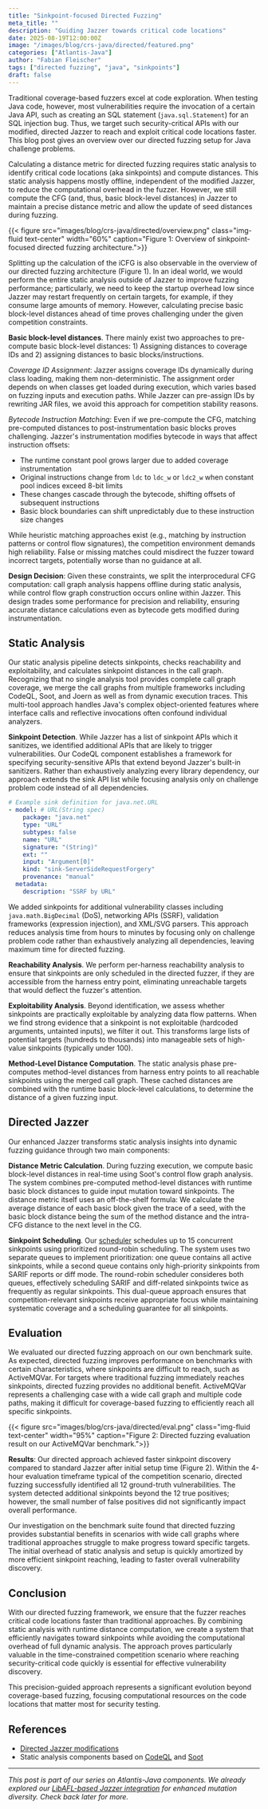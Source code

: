 ```yaml
---
title: "Sinkpoint-focused Directed Fuzzing"
meta_title: ""
description: "Guiding Jazzer towards critical code locations"
date: 2025-08-19T12:00:00Z
image: "/images/blog/crs-java/directed/featured.png"
categories: ["Atlantis-Java"]
author: "Fabian Fleischer"
tags: ["directed fuzzing", "java", "sinkpoints"]
draft: false
---
```


Traditional coverage-based fuzzers excel at code exploration.
When testing Java code, however, most vulnerabilities require the invocation of a certain Java API, such as creating an SQL statement (`java.sql.Statement`) for an SQL injection bug.
Thus, we target such security-critical APIs with our modified, directed Jazzer to reach and exploit critical code locations faster.
This blog post gives an overview over our directed fuzzing setup for Java challenge problems.

Calculating a distance metric for directed fuzzing requires static analysis to identify critical code locations (aka sinkpoints) and compute distances.
This static analysis happens mostly offline, independent of the modified Jazzer, to reduce the computational overhead in the fuzzer.
However, we still compute the CFG (and, thus, basic block-level distances) in Jazzer to maintain a precise distance metric and allow the update of seed distances during fuzzing.

{{< figure src="images/blog/crs-java/directed/overview.png" class="img-fluid text-center" width="60%" caption="Figure 1: Overview of sinkpoint-focused directed fuzzing architecture.">}}

Splitting up the calculation of the iCFG is also observable in the overview of our directed fuzzing architecture (Figure 1).
In an ideal world, we would perform the entire static analysis outside of Jazzer to improve fuzzing performance; particularly, we need to keep the startup overhead low since Jazzer may restart frequently on certain targets, for example, if they consume large amounts of memory.
However, calculating precise basic block-level distances ahead of time proves challenging under the given competition constraints.

**Basic block-level distances**.
There mainly exist two approaches to pre-compute basic block-level distances: 1) Assigning distances to coverage IDs and 2) assigning distances to basic blocks/instructions.

*Coverage ID Assignment*: Jazzer assigns coverage IDs dynamically during class loading, making them non-deterministic. The assignment order depends on when classes get loaded during execution, which varies based on fuzzing inputs and execution paths. While Jazzer can pre-assign IDs by rewriting JAR files, we avoid this approach for competition stability reasons.

*Bytecode Instruction Matching*: Even if we pre-compute the CFG, matching pre-computed distances to post-instrumentation basic blocks proves challenging. Jazzer's instrumentation modifies bytecode in ways that affect instruction offsets:

- The runtime constant pool grows larger due to added coverage instrumentation
- Original instructions change from `ldc` to `ldc_w` or `ldc2_w` when constant pool indices exceed 8-bit limits
- These changes cascade through the bytecode, shifting offsets of subsequent instructions
- Basic block boundaries can shift unpredictably due to these instruction size changes

While heuristic matching approaches exist (e.g., matching by instruction patterns or control flow signatures), the competition environment demands high reliability.
False or missing matches could misdirect the fuzzer toward incorrect targets, potentially worse than no guidance at all.

**Design Decision**: Given these constraints, we split the interprocedural CFG computation: call graph analysis happens offline during static analysis, while control flow graph construction occurs online within Jazzer. This design trades some performance for precision and reliability, ensuring accurate distance calculations even as bytecode gets modified during instrumentation.

## Static Analysis

Our static analysis pipeline detects sinkpoints, checks reachability and exploitability, and calculates sinkpoint distances in the call graph.
Recognizing that no single analysis tool provides complete call graph coverage, we merge the call graphs from multiple frameworks including CodeQL, Soot, and Joern as well as from dynamic execution traces.
This multi-tool approach handles Java's complex object-oriented features where interface calls and reflective invocations often confound individual analyzers.

**Sinkpoint Detection**.
While Jazzer has a list of sinkpoint APIs which it sanitizes, we identified additional APIs that are likely to trigger vulnerabilities.
Our CodeQL component establishes a framework for specifying security-sensitive APIs that extend beyond Jazzer's built-in sanitizers.
Rather than exhaustively analyzing every library dependency, our approach extends the sink API list while focusing analysis only on challenge problem code instead of all dependencies.

```yaml
# Example sink definition for java.net.URL
- model: # URL(String spec)
    package: "java.net"
    type: "URL"
    subtypes: false
    name: "URL"
    signature: "(String)"
    ext: ""
    input: "Argument[0]"
    kind: "sink-ServerSideRequestForgery"
    provenance: "manual"
  metadata:
    description: "SSRF by URL"
```

We added sinkpoints for additional vulnerability classes including `java.math.BigDecimal` (DoS), networking APIs (SSRF), validation frameworks (expression injection), and XML/SVG parsers.
This approach reduces analysis time from hours to minutes by focusing only on challenge problem code rather than exhaustively analyzing all dependencies, leaving maximum time for directed fuzzing.

**Reachability Analysis**.
We perform per-harness reachability analysis to ensure that sinkpoints are only scheduled in the directed fuzzer, if they are accessible from the harness entry point, eliminating unreachable targets that would deflect the fuzzer's attention.

**Exploitability Analysis**.
Beyond identification, we assess whether sinkpoints are practically exploitable by analyzing data flow patterns.
When we find strong evidence that a sinkpoint is not exploitable (hardcoded arguments, untainted inputs), we filter it out.
This transforms large lists of potential targets (hundreds to thousands) into manageable sets of high-value sinkpoints (typically under 100).

**Method-Level Distance Computation**.
The static analysis phase pre-computes method-level distances from harness entry points to all reachable sinkpoints using the merged call graph.
These cached distances are combined with the runtime basic block-level calculations, to determine the distance of a given fuzzing input.

## Directed Jazzer

Our enhanced Jazzer transforms static analysis insights into dynamic fuzzing guidance through two main components:

**Distance Metric Calculation**.
During fuzzing execution, we compute basic block-level distances in real-time using Soot's control flow graph analysis.
The system combines pre-computed method-level distances with runtime basic block distances to guide input mutation toward sinkpoints.
The distance metric itself uses an off-the-shelf formula: We calculate the average distance of each basic block given the trace of a seed, with the basic block distance being the sum of the method distance and the intra-CFG distance to the next level in the CG.

**Sinkpoint Scheduling**.
Our [scheduler](https://github.com/Team-Atlanta/aixcc-afc-atlantis/blob/main/example-crs-webservice/crs-java/crs/fuzzers/atl-jazzer/src/main/java/com/code_intelligence/jazzer/driver/directed/FuzzInputDistanceCalculator.java#L301) schedules up to 15 concurrent sinkpoints using prioritized round-robin scheduling.
The system uses two separate queues to implement prioritization: one queue contains all active sinkpoints, while a second queue contains only high-priority sinkpoints from SARIF reports or diff mode.
The round-robin scheduler consideres both queues, effectively scheduling SARIF and diff-related sinkpoints twice as frequently as regular sinkpoints.
This dual-queue approach ensures that competition-relevant sinkpoints receive appropriate focus while maintaining systematic coverage and a scheduling guarantee for all sinkpoints.


## Evaluation

We evaluated our directed fuzzing approach on our own benchmark suite.
As expected, directed fuzzing improves performance on benchmarks with certain characteristics, where sinkpoints are difficult to reach, such as ActiveMQVar.
For targets where traditional fuzzing immediately reaches sinkpoints, directed fuzzing provides no additional benefit.
ActiveMQVar represents a challenging case with a wide call graph and multiple code paths, making it difficult for coverage-based fuzzing to efficiently reach all specific sinkpoints.

{{< figure src="images/blog/crs-java/directed/eval.png" class="img-fluid text-center" width="95%" caption="Figure 2: Directed fuzzing evaluation result on our ActiveMQVar benchmark.">}}

**Results**: Our directed approach achieved faster sinkpoint discovery compared to standard Jazzer after initial setup time (Figure 2).
Within the 4-hour evaluation timeframe typical of the competition scenario, directed fuzzing successfully identified all 12 ground-truth vulnerabilities.
The system detected additional sinkpoints beyond the 12 true positives; however, the small number of false positives did not significantly impact overall performance.

Our investigation on the benchmark suite found that directed fuzzing provides substantial benefits in scenarios with wide call graphs where traditional approaches struggle to make progress toward specific targets.
The initial overhead of static analysis and setup is quickly amortized by more efficient sinkpoint reaching, leading to faster overall vulnerability discovery.

## Conclusion

With our directed fuzzing framework, we ensure that the fuzzer reaches critical code locations faster than traditional approaches.
By combining static analysis with runtime distance computation, we create a system that efficiently navigates toward sinkpoints while avoiding the computational overhead of full dynamic analysis.
The approach proves particularly valuable in the time-constrained competition scenario where reaching security-critical code quickly is essential for effective vulnerability discovery.

This precision-guided approach represents a significant evolution beyond coverage-based fuzzing, focusing computational resources on the code locations that matter most for security testing.

## References

- [Directed Jazzer modifications](https://github.com/Team-Atlanta/aixcc-afc-atlantis/tree/main/example-crs-webservice/crs-java/crs/fuzzers/atl-jazzer/src/main/java/com/code_intelligence/jazzer/driver/directed)
- Static analysis components based on [CodeQL](https://github.com/Team-Atlanta/aixcc-afc-atlantis/tree/main/example-crs-webservice/crs-java/crs/codeql) and [Soot](https://github.com/Team-Atlanta/aixcc-afc-atlantis/tree/main/example-crs-webservice/crs-java/crs/static-analysis)


---

*This post is part of our series on Atlantis-Java components. We already explored our [LibAFL-based Jazzer integration](https://team-atlanta.github.io/blog/post-crs-java-libafl-jazzer/) for enhanced mutation diversity. Check back later for more.*
